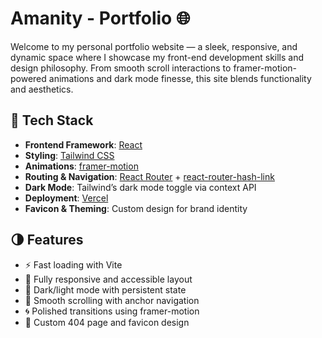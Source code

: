 # Amanity - Portfolio 🌐

Welcome to my personal portfolio website — a sleek, responsive, and dynamic space where I showcase my front-end development skills and design philosophy. From smooth scroll interactions to framer-motion-powered animations and dark mode finesse, this site blends functionality and aesthetics.

## 🚀 Tech Stack

- **Frontend Framework**: [React](https://reactjs.org/)
- **Styling**: [Tailwind CSS](https://tailwindcss.com/)
- **Animations**: [framer-motion](https://www.framer.com/motion/)
- **Routing & Navigation**: [React Router](https://reactrouter.com/) + [react-router-hash-link](https://www.npmjs.com/package/react-router-hash-link)
- **Dark Mode**: Tailwind’s dark mode toggle via context API
- **Deployment**: [Vercel](https://vercel.com/)
- **Favicon & Theming**: Custom design for brand identity

## 🌗 Features

- ⚡ Fast loading with Vite
- 🎨 Fully responsive and accessible layout
- 🌙 Dark/light mode with persistent state
- 🎯 Smooth scrolling with anchor navigation
- 🌀 Polished transitions using framer-motion
- 🎯 Custom 404 page and favicon design

